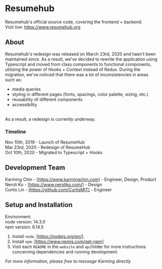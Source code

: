 # Resumehub

Resumehub's official source code, covering the frontend + backend.
<br/>
Visit live: https://www.resumehub.org

## About

Resumehub's redesign was released on March 23rd, 2020 and hasn't been maintained since. As a result, we've decided to rewrite the application using Typescript and moved from class components to functional components, utilizing the power of Hooks + Context instead of Redux. During the migration, we've noticed that there was a lot of inconsistencies in areas such as:
<br/>

- media queries
- styling in different pages (fonts, spacings, color palette, sizing, etc.)
- reusability of different components
- accessibility

<br/>
As a result, a redesign is currently underway.

### Timeline

Nov 10th, 2019 - Launch of ResumeHub
<br/>
Mar 23rd, 2020 - Redesign of ResumeHub
<br/>
Oct 10th, 2020 - Migrated to Typescript + Hooks

## Development Team

Karming Chin - [https://www.karmingchin.com] - Engineer, Design, Product
<br/>
Neroli Ko - [https://www.neroliko.com/] - Design
<br/>
Curtis Lin - [https://github.com/CurtisMIT] - Engineer

## Setup and Installation

Environment:
<br/>
node version: 14.3.0
<br/>
npm version: 6.14.5

1. Install `node`. [https://nodejs.org/en/].
2. Install `npm`. [https://www.npmjs.com/get-npm]
3. Visit each `README` in the `website` and `api`folder for more instructions concerning dependencies and running development.

_For more information, please free to message Karming directly_
